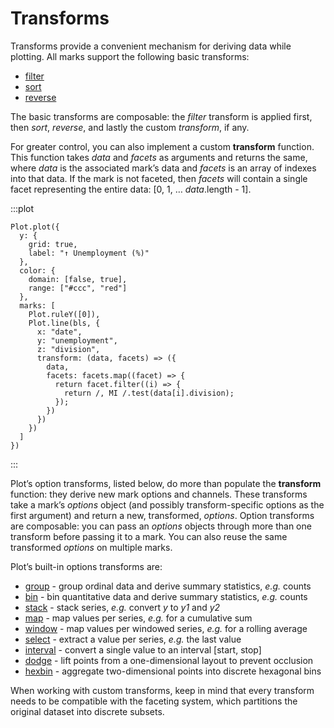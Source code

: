<script setup>

import * as Plot from "@observablehq/plot";
import * as d3 from "d3";
import bls from "./data/bls.ts";

</script>

# Transforms

Transforms provide a convenient mechanism for deriving data while plotting. All marks support the following basic transforms:

* [filter](./transforms/filter.md)
* [sort](./transforms/sort.md)
* [reverse](./transforms/sort.md#plotreverseoptions)

The basic transforms are composable: the *filter* transform is applied first, then *sort*, *reverse*, and lastly the custom *transform*, if any.

For greater control, you can also implement a custom **transform** function. This function takes *data* and *facets* as arguments and returns the same, where *data* is the associated mark’s data and *facets* is an array of indexes into that data. If the mark is not faceted, then *facets* will contain a single facet representing the entire data: [0, 1, … *data*.length - 1].

:::plot
```js{16-23}
Plot.plot({
  y: {
    grid: true,
    label: "↑ Unemployment (%)"
  },
  color: {
    domain: [false, true],
    range: ["#ccc", "red"]
  },
  marks: [
    Plot.ruleY([0]),
    Plot.line(bls, {
      x: "date",
      y: "unemployment",
      z: "division",
      transform: (data, facets) => ({
        data,
        facets: facets.map((facet) => {
          return facet.filter((i) => {
            return /, MI /.test(data[i].division);
          });
        })
      })
    })
  ]
})
```
:::

Plot’s option transforms, listed below, do more than populate the **transform** function: they derive new mark options and channels. These transforms take a mark’s *options* object (and possibly transform-specific options as the first argument) and return a new, transformed, *options*. Option transforms are composable: you can pass an *options* objects through more than one transform before passing it to a mark. You can also reuse the same transformed *options* on multiple marks.

Plot’s built-in options transforms are:

* [group](./transforms/group.md) - group ordinal data and derive summary statistics, *e.g.* counts
* [bin](./transforms/bin.md) - bin quantitative data and derive summary statistics, *e.g.* counts
* [stack](./transforms/stack.md) - stack series, *e.g.* convert *y* to *y1* and *y2*
* [map](./transforms/map.md) - map values per series, *e.g.* for a cumulative sum
* [window](./transforms/window.md) - map values per windowed series, *e.g.* for a rolling average
* [select](./transforms/select.md) - extract a value per series, *e.g.* the last value
* [interval](./transforms/interval.md) - convert a single value to an interval [start, stop]
* [dodge](./transforms/dodge.md) - lift points from a one-dimensional layout to prevent occlusion
* [hexbin](./transforms/hexbin.md) - aggregate two-dimensional points into discrete hexagonal bins

When working with custom transforms, keep in mind that every transform needs to be compatible with the faceting system, which partitions the original dataset into discrete subsets.
